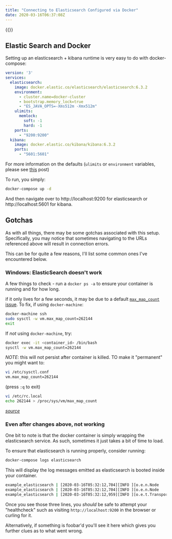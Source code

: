 ```yaml
---
title: "Connecting to Elasticsearch Configured via Docker"
date: 2020-03-16T06:37:08Z
---
```


{{<toc>}}

## Elastic Search and Docker

Setting up an elasticsearch + kibana runtime is very easy to do with docker-compose:

```yaml
version: '3'
services:
  elasticsearch:
    image: docker.elastic.co/elasticsearch/elasticsearch:6.3.2
    environment:
      - cluster.name=docker-cluster
      - bootstrap.memory_lock=true
      - "ES_JAVA_OPTS=-Xms512m -Xmx512m"
    ulimits:
      memlock:
        soft: -1
        hard: -1
    ports:
      - "9200:9200"
  kibana:
    image: docker.elastic.co/kibana/kibana:6.3.2
    ports:
      - "5601:5601"
```

For more information on the defaults (`ulimits` or `environment` variables, please see [this](https://blog.k2datascience.com/running-elasticsearch-kibana-using-docker-5ff10ad017d0) post)

To run, you simply:

```bash
docker-compose up -d
```

And then navigate over to http://localhost:9200 for elasticsearch or http://localhost:5601 for kibana.

## Gotchas

As with all things, there may be some gotchas associated with this setup. Specifically, you may notice that sometimes navigating to the URLs referenced above will result in connection errors.

This can be for quite a few reasons, I'll list some common ones I've encountered below.

### Windows: ElasticSearch doesn't work

A few things to check - run a `docker ps -a` to ensure your container is running and for how long.

if it only lives for a few seconds, it may be due to a default [`max_map_count` issue](https://stackoverflow.com/a/11685165). To fix, if using `docker-machine`:

```bash
docker-machine ssh
sudo sysctl -w vm.max_map_count=262144
exit
```

If _not_ using `docker-machine`, try:

```bash
docker exec -it <container_id> /bin/bash
sysctl -w vm.max_map_count=262144
```

*NOTE*: this will not persist after container is killed. TO make it "permanent" you might want to:

```bash 
vi /etc/sysctl.conf
vm.max_map_count=262144
```

(press `:q` to exit)

```bash
vi /etc/rc.local
echo 262144 > /proc/sys/vm/max_map_count
```
[_source_](https://stackoverflow.com/a/53047291)

### Even after changes above, not working

One bit to note is that the docker container is simply wrapping the elasticsearch service. As such, sometimes it just takes a bit of time to load.

To ensure that elasticsearch is running properly, consider running:

```bash
docker-compose logs elasticsearch
```

This will display the log messages emitted as elasticsearch is booted inside your container.

```bash
example_elasticsearch | [2020-03-16T05:32:12,704][INFO ][o.e.n.Node               ] [IzFG4tZ] initialized
example_elasticsearch | [2020-03-16T05:32:12,704][INFO ][o.e.n.Node               ] [IzFG4tZ] starting ...
example_elasticsearch | [2020-03-16T05:32:12,959][INFO ][o.e.t.TransportService   ] [IzFG4tZ] publish_address {172.18.0.2:9300}, bound_addresses {0.0.0.0:9300}
```

Once you see those three lines, you _should_ be safe to attempt your "healthcheck" such as visiting `http://localhost:9200` in the browser or curling for it.

Alternatively, if something is foobar'd you'll see it here which gives you further clues as to what went wrong.

